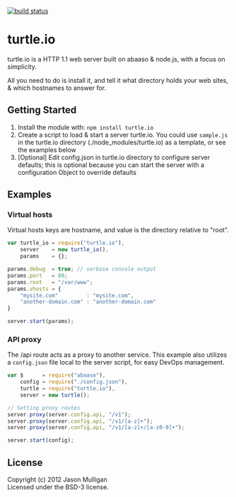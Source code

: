 [![build status](https://secure.travis-ci.org/avoidwork/turtle.io.png)](http://travis-ci.org/avoidwork/turtle.io)
# turtle.io

turtle.io is a HTTP 1.1 web server built on abaaso & node.js, with a focus on simplicity.

All you need to do is install it, and tell it what directory holds your web sites, & which hostnames to answer for.

## Getting Started

1. Install the module with: `npm install turtle.io`
2. Create a script to load & start a server turtle.io. You could use `sample.js` in the turtle.io directory (./node_modules/turtle.io) as a template, or see the examples below
3. [Optional] Edit config.json in turtle.io directory to configure server defaults; this is optional because you can start the server with a configuration Object to override defaults

## Examples

### Virtual hosts

Virtual hosts keys are hostname, and value is the directory relative to "root".

```javascript
var turtle_io = require("turtle.io"),
    server    = new turtle_io(),
    params    = {};

params.debug  = true; // verbose console output
params.port   = 80;
params.root   = "/var/www";
params.vhosts = {
	"mysite.com"         : "mysite.com",
	"another-domain.com" : "another-domain.com"
}

server.start(params);
```

### API proxy

The /api route acts as a proxy to another service. This example also utilizes a `config.json` file local to the server script, for easy DevOps management.

```javascript
var $      = require("abaaso"),
    config = require("./config.json"),
    turtle = require("turtle.io"),
    server = new turtle();

// Setting proxy routes
server.proxy(server.config.api, "/v1");
server.proxy(server.config.api, "/v1/[a-z]+");
server.proxy(server.config.api, "/v1/[a-z]+/[a-z0-9]+");

server.start(config);
```

## License
Copyright (c) 2012 Jason Mulligan  
Licensed under the BSD-3 license.